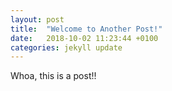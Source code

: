 ```yaml
---
layout: post
title:  "Welcome to Another Post!"
date:   2018-10-02 11:23:44 +0100
categories: jekyll update
---
```

Whoa, this is a post!!